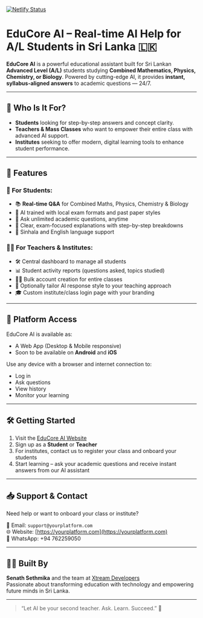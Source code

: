 [![Netlify Status](https://api.netlify.com/api/v1/badges/ceca7de4-698d-41a1-b520-2d988072ad82/deploy-status)](https://app.netlify.com/projects/senathsethmika/deploys)
# EduCore AI – Real-time AI Help for A/L Students in Sri Lanka 🇱🇰

**EduCore AI** is a powerful educational assistant built for Sri Lankan **Advanced Level (A/L)** students studying **Combined Mathematics, Physics, Chemistry, or Biology**. Powered by cutting-edge AI, it provides **instant, syllabus-aligned answers** to academic questions — 24/7.

---

## 🎯 Who Is It For?

- **Students** looking for step-by-step answers and concept clarity.
- **Teachers & Mass Classes** who want to empower their entire class with advanced AI support.
- **Institutes** seeking to offer modern, digital learning tools to enhance student performance.

---

## 🚀 Features

### 🧠 For Students:
- 📚 **Real-time Q&A** for Combined Maths, Physics, Chemistry & Biology
- 🤖 AI trained with local exam formats and past paper styles
- 🔄 Ask unlimited academic questions, anytime
- 🧪 Clear, exam-focused explanations with step-by-step breakdowns
- 💬 Sinhala and English language support

### 👨‍🏫 For Teachers & Institutes:
- 🛠️ Central dashboard to manage all students
- 📊 Student activity reports (questions asked, topics studied)
- 🧑‍🎓 Bulk account creation for entire classes
- 🧠 Optionally tailor AI response style to your teaching approach
- 🎓 Custom institute/class login page with your branding

---

## 📱 Platform Access

EduCore AI is available as:
- A Web App (Desktop & Mobile responsive)
- Soon to be available on **Android** and **iOS**

Use any device with a browser and internet connection to:
- Log in
- Ask questions
- View history
- Monitor your learning

---

## 🛠️ Getting Started

1. Visit the [EduCore AI Website](https://yourplatform.com)
2. Sign up as a **Student** or **Teacher**
3. For institutes, contact us to register your class and onboard your students
4. Start learning – ask your academic questions and receive instant answers from our AI assistant

---

## 📥 Support & Contact

Need help or want to onboard your class or institute?

📧 Email: `support@yourplatform.com`  
🌐 Website: [https://yourplatform.com](https://yourplatform.com)  
📱 WhatsApp: +94 762259050

---

## 🧑‍💻 Built By

**Senath Sethmika** and the team at [Xtream Developers](https://github.com/Senath-Sethmika)  
Passionate about transforming education with technology and empowering future minds in Sri Lanka.

---

> “Let AI be your second teacher. Ask. Learn. Succeed.” 🚀
